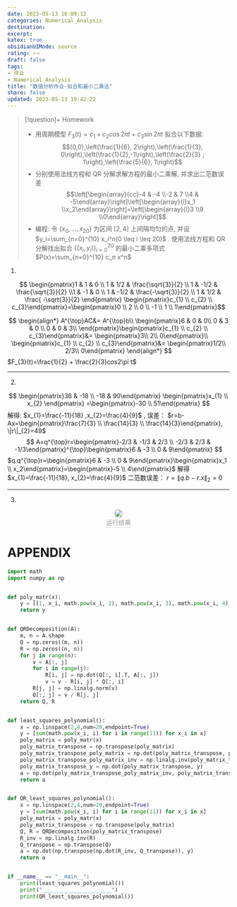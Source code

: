 ```yaml
---
date: 2023-05-13 16:09:12
categories: Numerical_Analysis 
destination: 
excerpt: 
katex: true
obsidianUIMode: source
rating: ⭐⭐
draft: false
tags:  
- 作业
- Numerical_Analysis 
title: "数值分析作业-拟合和最小二乘法"
share: false
updated: 2023-05-13 19:42:22
---
```

> [!question]+ Homework
> - 用周期模型 $F_3(t)=c_1+c_2 \cos 2 \pi t+c_3 \sin 2 \pi t$ 拟合以下数据:$$(0,0),\left(\frac{1}{6}, 2\right),\left(\frac{1}{3}, 0\right),\left(\frac{1}{2},-1\right),\left(\frac{2}{3} ; 1\right),\left(\frac{5}{6}, 1\right)$$ 
> - 分别使用法线方程和 QR 分解求解方程的最小二乘解, 并求出二范数误差 $$\left[\begin{array}{cc}-4 & -4 \\-2 & 7 \\4 & -5\end{array}\right]\left[\begin{array}{l}x_1 \\x_2\end{array}\right]=\left[\begin{array}{l}3 \\9 \\0\end{array}\right]$$
> - 编程: 令 $\left\{x_0, \ldots, x_{20}\right\}$ 为区间 $[2,4]$ 上间隔均匀的点, 并设 $y_i=\sum_{n=0}^{10} x_i^n(0 \leq i \leq 20)$ . 使用法线方程和 QR 分解找出拟合 $\left\{\left(x_i, y_i\right)\right\}_{i=0}^{20}$ 的最小二乘多项式 $P(x)=\sum_{n=0}^{10} c_n x^n$

1.
$$
\begin{pmatrix}1 & 1 & 0 \\ 1 & 1/2 & \frac{\sqrt{3}}{2} \\ 1 & -1/2 & \frac{\sqrt{3}}{2} \\1 & -1 & 0 \\ 1 & -1/2 & \frac{-\sqrt{3}}{2} \\ 1 & 1/2 & \frac{	-\sqrt{3}}{2}	\end{pmatrix}
\begin{pmatrix}c_{1} \\ c_{2} \\ c_{3}\end{pmatrix}=\begin{pmatrix}0 \\ 2 \\ 0 \\ -1 \\ 1 \\ 1\end{pmatrix}$$

$$
\begin{align*}
A^{\top}AC&= A^{\top}b\\
\begin{pmatrix}6 & 0 & 	0\\
0 & 3 & 0 \\
0 & 0 & 	3\\
\end{pmatrix}\begin{pmatrix}c_{1} \\ c_{2} \\ c_{3}\end{pmatrix}&= \begin{pmatrix}3\\
2\\
0\end{pmatrix}\\
\begin{pmatrix}c_{1} \\ c_{2} \\ c_{3}\end{pmatrix}&= \begin{pmatrix}1/2\\
2/3\\
0\end{pmatrix}
\end{align*}
$$
$F_{3}(t)=\frac{1}{2} + \frac{2}{3}cos2\pi t$

---
2.

$$
\begin{pmatrix}36 & -18 \\ -18 & 	90\end{pmatrix} \begin{pmatrix}x_{1} \\ x_{2} \end{pmatrix} =\begin{pmatrix}-30 \\ 51\end{pmatrix}
$$
解得: $x_{1}=\frac{-11}{18} ,x_{2}=\frac{4}{9}$ , 误差： $r=b-Ax=\begin{pmatrix}\frac{7}{3} \\ \frac{14}{3} \\ \frac{14}{3}\end{pmatrix}, \|r\|_{2}=49$
$$
A=q^{\top}r=\begin{pmatrix}-2/3 & -1/3 & 2/3 \\ -2/3 & 2/3 & -1/3\end{pmatrix}^{\top}\begin{pmatrix}6 & -3 \\ 0 & 	9\end{pmatrix}
$$
$q.q^{\top}r=\begin{pmatrix}6 & -3 \\ 0 & 	9\end{pmatrix}\begin{pmatrix}x_1 \\ x_2\end{pmatrix}=\begin{pmatrix}-5 \\ 4\end{pmatrix}$ 解得 $x_{1}=\frac{-11}{18}, x_{2}=\frac{4}{9}$ 二范数误差： $r=\|q.b-r.x \|_{2}=0$

---
3.

<center>
    <img style="border-radius: 0.3125em;
    box-shadow: 0 2px 4px 0 rgba(34,36,38,.12),0 2px 10px 0 rgba(34,36,38,.08);"
    src="https://search.pstatic.net/common?src=https://i.imgur.com/pcuphQm.png">
    <br>
    <div style="color:orange; border-bottom: 1px solid #d9d9d9;
    display: inline-block;
    color: #999;
    padding: 2px;">运行结果
    </div>
</center>

# APPENDIX

```python
import math
import numpy as np


def poly_matr(x):
    y = [[1, x_i, math.pow(x_i, 2), math.pow(x_i, 3), math.pow(x_i, 4), math.pow(x_i, 5), math.pow(x_i, 6), math.pow(x_i, 7), math.pow(x_i, 8), math.pow(x_i, 9), math.pow(x_i, 10)] for x_i in x]  # noqa: E501
    return y


def QRDecomposition(A):
    m, n = A.shape
    Q = np.zeros((m, n))
    R = np.zeros((n, n))
    for j in range(n):
        v = A[:, j]
        for i in range(j):
            R[i, j] = np.dot(Q[:, i].T, A[:, j])
            v = v - R[i, j] * Q[:, i]
        R[j, j] = np.linalg.norm(v)
        Q[:, j] = v / R[j, j]
    return Q, R


def least_squares_polynomial():
    x = np.linspace(2,4,num=20,endpoint=True)
    y = [sum(math.pow(x_i, i) for i in range(11)) for x_i in x]
    poly_matrix = poly_matr(x)
    poly_matrix_transpose = np.transpose(poly_matrix)
    poly_matrix_transpose_poly_matrix = np.dot(poly_matrix_transpose, poly_matrix)
    poly_matrix_transpose_poly_matrix_inv = np.linalg.inv(poly_matrix_transpose_poly_matrix)
    poly_matrix_transpose_y = np.dot(poly_matrix_transpose, y)
    a = np.dot(poly_matrix_transpose_poly_matrix_inv, poly_matrix_transpose_y)
    return a


def QR_least_squares_polynomial():
    x = np.linspace(2,4,num=20,endpoint=True)
    y = [sum(math.pow(x_i, i) for i in range(11)) for x_i in x]
    poly_matrix = poly_matr(x)
    poly_matrix_transpose = np.transpose(poly_matrix)
    Q, R = QRDecomposition(poly_matrix_transpose)
    R_inv = np.linalg.inv(R)
    Q_transpose = np.transpose(Q)
    a = np.dot(np.transpose(np.dot(R_inv, Q_transpose)), y)
    return a


if __name__ == "__main__":
    print(least_squares_polynomial())
    print("______________________")
    print(QR_least_squares_polynomial())
```
